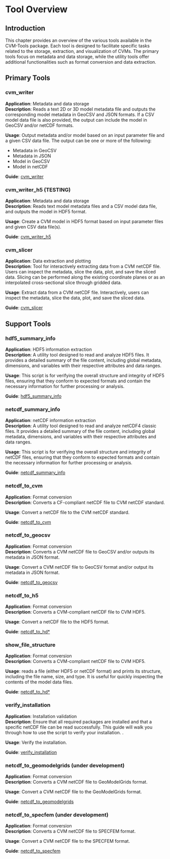 # Tool Overview

## Introduction

This chapter provides an overview of the various tools available in the CVM-Tools package. Each tool is designed to facilitate specific tasks related to the storage, extraction, and visualization of CVMs. The primary tools focus on metadata and data storage, while the utility tools offer additional functionalities such as format conversion and data extraction.

## Primary Tools

### cvm_writer

**Application**: Metadata and data storage  
**Description**: Reads a text 2D or 3D model metadata file and outputs the corresponding model metadata in GeoCSV and JSON formats. If a CSV model data file is also provided, the output can include the model in GeoCSV and/or netCDF formats.

**Usage**: Output metadata and/or model based on an input parameter file and a given CSV data file. The output can be one or more of the following:

- Metadata in GeoCSV
- Metadata in JSON
- Model in GeoCSV
- Model in netCDF

**Guide**: <a href="usage/cvm_writer.html">cvm_writer</a>

### cvm_writer_h5 (TESTING)

**Application**: Metadata and data storage  
**Description**: Reads text model metadata files and a CSV model data file, and outputs the model in HDF5 format.

**Usage**: Create a CVM model in HDF5 format based on input parameter files and given CSV data file(s).

**Guide**: <a href="usage/cvm_writer_h5.html">cvm_writer_h5</a>

### cvm_slicer

**Application**: Data extraction and plotting  
**Description**: Tool for interactively extracting data from a CVM netCDF file. Users can inspect the metadata, slice the data, plot, and save the sliced data. Slicing can be performed along the existing coordinate planes or as an interpolated cross-sectional slice through gridded data.

**Usage**: Extract data from a CVM netCDF file. Interactively, users can inspect the metadata, slice the data, plot, and save the sliced data.

**Guide**: <a href="usage/cvm_slicer.html">cvm_slicer</a>

## Support Tools

### hdf5_summary_info

**Application**: HDF5 information extraction  
**Description**: A utility tool designed to read and analyze HDF5 files. It provides a detailed summary of the file content, including global metadata, dimensions, and variables with their respective attributes and data ranges.

**Usage**: This script is for verifying the overall structure and integrity of HDF5 files, ensuring that they conform to expected formats and contain the necessary information for further processing or analysis.

**Guide**: <a href="usage/hdf5_summary_info.html">hdf5_summary_info</a>

### netcdf_summary_info

**Application**: netCDF information extraction  
**Description**: A utility tool designed to read and analyze netCDF4 classic files. It provides a detailed summary of the file content, including global metadata, dimensions, and variables with their respective attributes and data ranges.

**Usage**: This script is for verifying the overall structure and integrity of netCDF files, ensuring that they conform to expected formats and contain the necessary information for further processing or analysis.

**Guide**: <a href="usage/netcdf_summary_info.html">netcdf_summary_info</a>

### netcdf_to_cvm

**Application**: Format conversion  
**Description**: Converts a CF-compliant netCDF file to CVM netCDF standard.

**Usage**: Convert a netCDF file to the CVM netCDF standard.

**Guide**: <a href="usage/netcdf_to_cvm.html">netcdf_to_cvm</a>

### netcdf_to_geocsv

**Application**: Format conversion  
**Description**: Converts a CVM netCDF file to GeoCSV and/or outputs its metadata in JSON format.

**Usage**: Convert a CVM netCDF file to GeoCSV format and/or output its metadata in JSON format.

**Guide**: <a href="usage/netcdf_to_geocsv.html">netcdf_to_geocsv</a>

### netcdf_to_h5

**Application**: Format conversion  
**Description**: Converts a CVM-compliant netCDF file to CVM HDF5.

**Usage**: Convert a netCDF file to the HDF5 format.

**Guide**: <a href="usage/netcdf_to_hd.html">netcdf_to_hd\*</a>

### show_file_structure

**Application**: Format conversion  
**Description**: Converts a CVM-compliant netCDF file to CVM HDF5.

**Usage**: reads a file (either HDF5 or netCDF format) and prints its structure, including the file name, size, and type. It is useful for quickly inspecting the contents of the model data files.

**Guide**: <a href="usage/show_file_structure.html">netcdf_to_hd\*</a>

### verify_installation

**Application**: Installation validation  
**Description**: Ensure that all required packages are installed and that a specific netCDF file can be read successfully. This guide will walk you through how to use the script to verify your installation.
.

**Usage**: Verify the installation.

**Guide**: <a href="usage/verify_installation.html">verify_installation</a>

### netcdf_to_geomodelgrids (under development)

**Application**: Format conversion  
**Description**: Converts a CVM netCDF file to GeoModelGrids format.

**Usage**: Convert a CVM netCDF file to the GeoModelGrids format.

**Guide**: <a href="#">netcdf_to_geomodelgrids</a>

### netcdf_to_specfem (under development)

**Application**: Format conversion  
**Description**: Converts a CVM netCDF file to SPECFEM format.

**Usage**: Convert a CVM netCDF file to the SPECFEM format.

**Guide**: <a href="#">netcdf_to_specfem</a>
